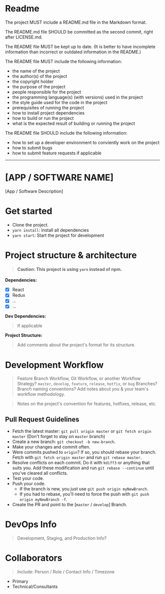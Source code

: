 # Readme
The project MUST include a README.md file in the Markdown format.

The README.md file SHOULD be committed as the second commit, right after LICENSE.md.

The README file MUST be kept up to date.
(It is better to have incomplete information than incorrect
or outdated information in the README.)

The README file MUST include the following information:

- the name of the project
- the author(s) of the project
- the copyright holder
- the purpose of the project
- people responsible for the project
- the programming language(s) (with versions) used in the project
- the style guide used for the code in the project
- prerequisites of running the project
- how to install project dependencies
- how to build or run the project
- what is the expected result of building or running the project

The README file SHOULD include the following information:

- how to set up a developer environment to conviently work on the project
- how to submit bugs
- how to submit feature requests if applicable

---

# [APP / SOFTWARE NAME]

[App / Software Description]

# Get started
 - Clone the project.
 - `yarn install`: Install all dependencies
 - `yarn start`: Start the project for development

# Project structure & architecture
> #### Caution: This project is using `yarn` instead of npm.

 **Dependencies:**

  - [x] React
  - [x] Redux
  - [x] ...
  - [x] ...

  **Dev Dependencies:**

  > If applicable

 **Project Structure:**

 > Add comments about the project's format for its structure.

# Development Workflow
> Feature Branch Workflow, Git Workflow, or another Workflow Strategy? `master`, `develop`, `feature`, `release`, `hotfix`, or `bug` Branches? Branch naming conventions? Add notes about you & your team's workflow methodology.

> Notes on the project's convention for features, hotfixes, release, etc.

## Pull Request Guidelines
   * Fetch the latest master: `git pull origin master` or `git fetch origin master` (Don't forget to stay on `master` branch)
   * Create a new branch: `git checkout -b new-branch`.
   * Make your changes and commit often.
   * Were commits pushed to `origin`? If so, you should rebase your branch. Fetch with `git fetch origin master` and run
   `git rebase master`.
   * Resolve conflicts on each commit. Do it with `kdiff3` or anything that suits you. Add these modification and run `git rebase --continue` until you've cleared all conflicts.
   * Test your code.
   * Push your code.
      - If the branch is new, you just use `git push origin myNewBranch`.
      - If you had to rebase, you'll need to force the push with `git push origin myNewBranch -f`.
   * Create the PR and point to the [`master` / `develop`] Branch.

# DevOps Info
> Development, Staging, and Production Info?

# Collaborators
> Include: Person / Role / Contact Info / Timezone
 - Primary
 - Technical/Consultants

